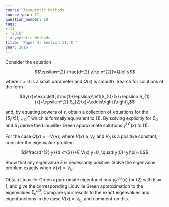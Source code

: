 ```yaml
---
course: Asymptotic Methods
course_year: II
question_number: 18
tags:
- II
- '2016'
- Asymptotic Methods
title: 'Paper 4, Section II, C '
year: 2016
---
```




Consider the equation

$$\epsilon^{2} \frac{d^{2} y}{d x^{2}}=Q(x) y$$

where $\epsilon>0$ is a small parameter and $Q(x)$ is smooth. Search for solutions of the form

$$y(x)=\exp \left[\frac{1}{\epsilon}\left(S_{0}(x)+\epsilon S_{1}(x)+\epsilon^{2} S_{2}(x)+\cdots\right)\right],$$

and, by equating powers of $\epsilon$, obtain a collection of equations for the $\left\{S_{j}(x)\right\}_{j=0}^{\infty}$ which is formally equivalent to (1). By solving explicitly for $S_{0}$ and $S_{1}$ derive the Liouville- Green approximate solutions $y^{L G}(x)$ to (1).

For the case $Q(x)=-V(x)$, where $V(x) \geqslant V_{0}$ and $V_{0}$ is a positive constant, consider the eigenvalue problem

$$\frac{d^{2} y}{d x^{2}}+E V(x) y=0, \quad y(0)=y(\pi)=0$$

Show that any eigenvalue $E$ is necessarily positive. Solve the eigenvalue problem exactly when $V(x)=V_{0}$.

Obtain Liouville-Green approximate eigenfunctions $y_{n}^{L G}(x)$ for (2) with $E \gg 1$, and give the corresponding Liouville Green approximation to the eigenvalues $E_{n}^{L G}$. Compare your results to the exact eigenvalues and eigenfunctions in the case $V(x)=V_{0}$, and comment on this.